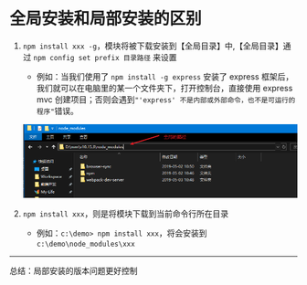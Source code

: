 # 全局安装和局部安装的区别

1. `npm install xxx -g`，模块将被下载安装到【全局目录】中,【全局目录】通过 `npm config set prefix 目录路径` 来设置

   - 例如：当我们使用了 `npm install -g express` 安装了 express 框架后，我们就可以在电脑里的某一个文件夹下，打开控制台，直接使用 express mvc 创建项目；否则会遇到`"'express' 不是内部或外部命令，也不是可运行的程序"`错误。

   ![全局的路径](img/全局的路径.png)

2. `npm install xxx`，则是将模块下载到当前命令行所在目录
   - 例如：`c:\demo> npm install xxx`，将会安装到 `c:\demo\node_modules\xxx`

---

总结：局部安装的版本问题更好控制
